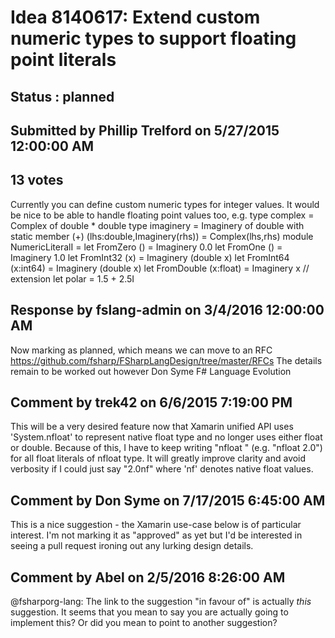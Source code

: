 # Idea 8140617: Extend custom numeric types to support floating point literals #

## Status : planned

## Submitted by Phillip Trelford on 5/27/2015 12:00:00 AM

## 13 votes

Currently you can define custom numeric types for integer values.
It would be nice to be able to handle floating point values too, e.g.
type complex = Complex of double * double
type imaginery = Imaginery of double
with
static member (+) (lhs:double,Imaginery(rhs)) = Complex(lhs,rhs)
module NumericLiteralI =
let FromZero () = Imaginery 0.0
let FromOne () = Imaginery 1.0
let FromInt32 (x) = Imaginery (double x)
let FromInt64 (x:int64) = Imaginery (double x)
let FromDouble (x:float) = Imaginery x // extension
let polar = 1.5 + 2.5I


## Response by fslang-admin on 3/4/2016 12:00:00 AM

Now marking as planned, which means we can move to an RFC https://github.com/fsharp/FSharpLangDesign/tree/master/RFCs
The details remain to be worked out however
Don Syme
F# Language Evolution



## Comment by trek42 on 6/6/2015 7:19:00 PM

This will be a very desired feature now that Xamarin unified API uses 'System.nfloat' to represent native float type and no longer uses either float or double. Because of this, I have to keep writing "nfloat <float-literal>" (e.g. "nfloat 2.0") for all float literals of nfloat type. It will greatly improve clarity and avoid verbosity if I could just say "2.0nf" where 'nf' denotes native float values.

## Comment by Don Syme on 7/17/2015 6:45:00 AM

This is a nice suggestion - the Xamarin use-case below is of particular interest.
I'm not marking it as "approved" as yet but I'd be interested in seeing a pull request ironing out any lurking design details.

## Comment by Abel on 2/5/2016 8:26:00 AM

@fsharporg-lang: The link to the suggestion "in favour of" is actually *this* suggestion. It seems that you mean to say you are actually going to implement this? Or did you mean to point to another suggestion?

